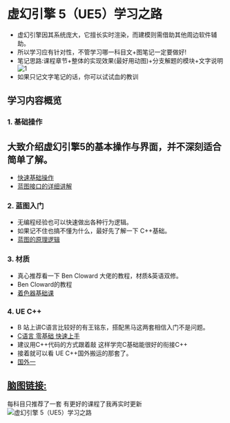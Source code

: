 # 虚幻引擎 5（UE5）学习之路
- 虚幻引擎因其系统庞大，它擅长实时渲染，而建模则需借助其他周边软件辅助。
- 所以学习应有针对性，不管学习哪一科目文+图笔记一定要做好!
- 笔记思路:课程章节+整体的实现效果(最好用动图)+分支解题的模块+文字说明
![1](https://github.com/user-attachments/assets/ca5b9695-4f96-46d9-a41d-9df3c474a2e9)
- 如果只记文字笔记的话，你可以试试血的教训


## 学习内容概览
### 1. 基础操作
大致介绍虚幻引擎5的基本操作与界面，并不深刻适合简单了解。
- 
- [快速基础操作](https://www.bilibili.com/video/BV182421K7Qu?)
- [蓝图接口的详细讲解](https://space.bilibili.com/476069765/lists/230134?type=season)

### 2. 蓝图入门
- 无编程经验也可以快速做出各种行为逻辑。
- 如果记不住也搞不懂为什么，最好先了解一下 C++基础。
- [蓝图的原理逻辑](https://space.bilibili.com/67108639)

### 3. 材质
- 真心推荐看一下 Ben Cloward 大佬的教程，材质&英语双修。
- Ben Cloward的教程
- [着色器基础课](https://www.bilibili.com/video/BV1G94y1o7bz)

### 4. UE C++
- B 站上讲C语言比较好的有王铭东，搭配黑马这两套相信入门不是问题。
- [C语言 零基础 快速上手](https://www.bilibili.com/video/BV12L411v7Q5)
- 建议用C++代码的方式跟着敲 这样学完C基础能很好的衔接C++
- 接着就可以看 UE C++国外搬运的那套了。
- [国外一](https://www.bilibili.com/video/BV1be41137Kp)

### 

## [脑图链接:](https://gitmind.cn/app/docs/m6fealpc)
每科目只推荐了一套 有更好的课程了我再实时更新
![虚幻引擎 5（UE5）学习之路](https://github.com/user-attachments/assets/4118327e-3e1f-4ef3-be7e-4641c7a200d5)

